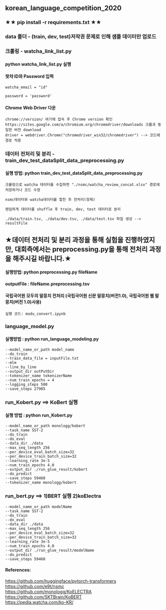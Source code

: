 ## korean_language_competition_2020

### ★★ pip install -r requirements.txt ★★


### data 폴더 - (train, dev, test)저작권 문제로 인해 샘플 데이터만 업로드


###  크롤링 - watcha_link_list.py
#### python watcha_link_list.py 실행
#### 왓챠 ID와 Password 입력    
    watcha_email = "id"
    
    password = 'password'
#### Chrome Web Driver 다운 
    chrome://version/ 여기에 접속 후 Chrome version 확인
    https://sites.google.com/a/chromium.org/chromedriver/downloads 크롬과 동일한 버전 download 
    driver = webdriver.Chrome("chromedriver_win32/chromedriver") --> 코드에 경로 적용

### 데이터 전처리 및 분리 - train_dev_test_dataSplit_data_preprocessing.py
#### 실행 방법: python train_dev_test_dataSplit_data_preprocessing.py
    크롤링으로 watcha 데이터를 수집하면 "./nsmc/watcha_review_concat.xlsx" 경로에 저장하거나 코드 수정 

    nsmc데이터와 watcha데이터를 합친 후 전처리(정제)
    
    랜덤하게 데이터를 shuffle 후 train, dev, test 데이터로 분리
    
    ./data/train.tsv, ./data/dev.tsv, ./data/test.tsv 파일 생성 --> resultFile
    
## ★데이터 전처리 및 분리 과정을 통해 실험을 진행하였지만, 대회측에서는 preprocessing.py을 통해 전처리 과정을 해주시길 바랍니다.★
#### 실행방법: python preprocessing.py fileName 
#### outputFile : fileName.preprocessing.tsv


#### 국립국어원 모두의 말뭉치 전처리 (국립국어원 신문 말뭉치(버전1.0), 국립국어원 웹 말뭉치(버전 1.0)사용)
    실행 코드: modu_convert.ipynb 


### language_model.py

#### 실행방법 : python run_language_modeling.py
    --model_name_or_path model_name
    --do_train
    --train_data_file = inputFile.txt
    --mlm
    --line_by_line
    --output_dir outPutDir
    --tokenizer_name tokenizerName
    --num_train_epochs = 4
    --logging_steps 500
    --save_steps 27985



### run_Kobert.py ==> KoBert 실행

#### 실행 방법 : python run_Kobert.py 
    --model_name_or_path monologg/kobert
    --task_name SST-2
    --do_train
    --do_eval
    --data_dir ./data
    --max_seq_length 256
    --per_device_eval_batch_size=32
    --per_device_train_batch_size=32
    --learning_rate 3e-5
    --num_train_epochs 4.0
    --output_dir ./run_glue_result/kobert
    --do_predict
    --save_steps 59460
    --tokenizer_name monologg/kobert
                 
### run_bert.py ==> 1)BERT 실행 2)koElectra
 
    --model_name_or_path modelName  
    --task_name SST-2  
    --do_train  
    --do_eval  
    --data_dir ./data  
    --max_seq_length 256  
    --per_device_eval_batch_size=32  
    --per_device_train_batch_size=32  
    --learning_rate 3e-5  
    --num_train_epochs 4.0  
    --output_dir ./run_glue_result/modelName  
    --do_predict  
    --save_steps 59460  
                 
                                 
#### References:  
https://github.com/huggingface/pytorch-transformers  
https://github.com/e9t/nsmc  
https://github.com/monologg/KoELECTRA  
https://github.com/SKTBrain/KoBERT  
https://pedia.watcha.com/ko-KR/


